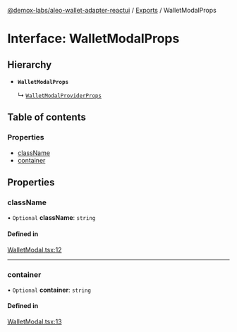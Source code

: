 [@demox-labs/aleo-wallet-adapter-reactui](../README.md) / [Exports](../modules.md) / WalletModalProps

# Interface: WalletModalProps

## Hierarchy

- **`WalletModalProps`**

  ↳ [`WalletModalProviderProps`](WalletModalProviderProps.md)

## Table of contents

### Properties

- [className](WalletModalProps.md#classname)
- [container](WalletModalProps.md#container)

## Properties

### className

• `Optional` **className**: `string`

#### Defined in

[WalletModal.tsx:12](https://github.com/demox-labs/leo-wallet-adapter/blob/8b34447/packages/ui/src/WalletModal.tsx#L12)

___

### container

• `Optional` **container**: `string`

#### Defined in

[WalletModal.tsx:13](https://github.com/demox-labs/leo-wallet-adapter/blob/8b34447/packages/ui/src/WalletModal.tsx#L13)
